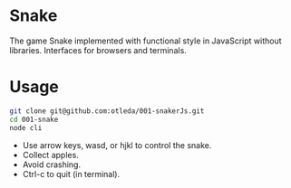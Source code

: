 # Snake

The game Snake implemented with functional style in JavaScript without libraries. Interfaces for browsers and terminals.


# Usage

```bash
git clone git@github.com:otleda/001-snakerJs.git
cd 001-snake
node cli
```

- Use arrow keys, wasd, or hjkl to control the snake.
- Collect apples.
- Avoid crashing.
- Ctrl-c to quit (in terminal).
